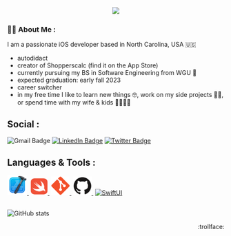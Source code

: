 <div id="header" align="center">
  <img src="https://media.giphy.com/media/ZAaaCK5RhUWxG/giphy.gif/giphy.gif" width="350"/>
</div>

### :man_technologist: About Me :
I am a passionate iOS developer based in North Carolina, USA :us:
- autodidact
- creator of Shopperscalc (find it on the App Store)
- currently pursuing my BS in Software Engineering from WGU :owl: 
- expected graduation: early fall 2023
- career switcher
- in my free time I like to learn new things :nerd_face:, work on my side projects :man_technologist:, or spend time with my wife & kids :family_man_woman_girl_boy:

## Social :
<div id="badges">
  <img src="https://img.shields.io/badge/alexelo.swift@gmail.com-red?style=flat&logo=gmail&logoColor=white" alt="Gmail Badge"/>
  <a href="https://www.linkedin.com/in/alexeloswift">
  <img src="https://img.shields.io/badge/alexeloswift-blue?style=flat&logo=linkedin&logoColor=white" alt="LinkedIn Badge"/></a>
  <a href="https://twitter.com/alexeloswift">
  <img src="https://img.shields.io/badge/@alexeloswift-blue?style=flat&logo=twitter&logoColor=white" alt="Twitter Badge"/></a>
</div>

## Languages & Tools :
<a href ="https://developer.apple.com/documentation/xcode/">
<img src="https://github.com/devicons/devicon/blob/master/icons/xcode/xcode-original.svg" title="Xcode" alt="Xcode" width="46" height="46"/>&nbsp;<a/>
<a href ="https://www.swift.org/documentation/">
<img src="https://github.com/devicons/devicon/blob/master/icons/swift/swift-original.svg" title="Swift" alt="Swift" width="40" height="40"/>&nbsp;<a/>
<a href ="https://git-scm.com/docs/git">
<img src="https://github.com/devicons/devicon/blob/master/icons/git/git-original.svg" title="Git" alt="Git" width="43" height="43"/>&nbsp;<a/>
<a href ="https://docs.github.com/en">
<img src="https://github.com/devicons/devicon/blob/master/icons/github/github-original.svg" title="GitHub" alt="GitHub" width="43" height="43"/>&nbsp;<a/>
<a href ="https://developer.apple.com/documentation/swiftui/">
<img src="https://img.icons8.com/fluency/344/swiftui.png" title="SwiftUI" alt="SwiftUI" width="50" height="50"><a/>

<br />
<br />


![GitHub stats](https://github-readme-stats.vercel.app/api?username=alexeloswift&count_private=true&show_icons=true&theme=dark)

<div align="right">
  :trollface:
</div>
